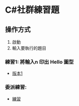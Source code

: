 # C#社群練習題

## 操作方式
1. 啟動
2. 輸入要執行的題目


### 練習1: 將輸入n 印出 Hello 圖型
- [版本1](https://github.com/LINDuke-Lin/CSharp-Exercise/tree/main/CSharpExercise/PrintHello)

### 委派練習: 
- [練習](https://github.com/LINDuke-Lin/CSharp-Exercise/tree/main/CSharpExercise/DelegateExercise)